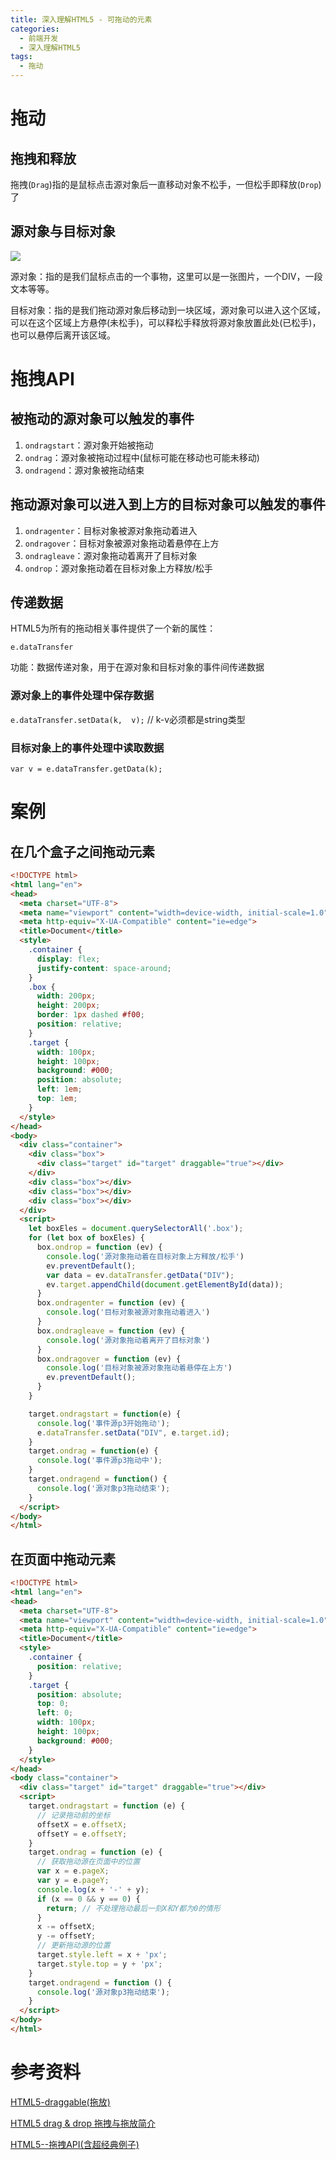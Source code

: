 ```yaml
---
title: 深入理解HTML5 - 可拖动的元素
categories:
  - 前端开发
  - 深入理解HTML5
tags:
  - 拖动
---
```




# 拖动

## 拖拽和释放

拖拽(`Drag`)指的是鼠标点击源对象后一直移动对象不松手，一但松手即释放(`Drop`)了



## 源对象与目标对象

![](http://xiaoyulive.oss-cn-beijing.aliyuncs.com/imgs/0077.png)

源对象：指的是我们鼠标点击的一个事物，这里可以是一张图片，一个DIV，一段文本等等。

目标对象：指的是我们拖动源对象后移动到一块区域，源对象可以进入这个区域，可以在这个区域上方悬停(未松手)，可以释松手释放将源对象放置此处(已松手)，也可以悬停后离开该区域。



# 拖拽API

## 被拖动的源对象可以触发的事件

1. `ondragstart`：源对象开始被拖动
2. `ondrag`：源对象被拖动过程中(鼠标可能在移动也可能未移动)
3. `ondragend`：源对象被拖动结束

## 拖动源对象可以进入到上方的目标对象可以触发的事件

1. `ondragenter`：目标对象被源对象拖动着进入
2. `ondragover`：目标对象被源对象拖动着悬停在上方
3. `ondragleave`：源对象拖动着离开了目标对象
4. `ondrop`：源对象拖动着在目标对象上方释放/松手

## 传递数据

HTML5为所有的拖动相关事件提供了一个新的属性：

`e.dataTransfer` 

  功能：数据传递对象，用于在源对象和目标对象的事件间传递数据

### 源对象上的事件处理中保存数据

`e.dataTransfer.setData(k,  v);`     // k-v必须都是string类型

### 目标对象上的事件处理中读取数据

`var v = e.dataTransfer.getData(k);`



# 案例

## 在几个盒子之间拖动元素

```html
<!DOCTYPE html>
<html lang="en">
<head>
  <meta charset="UTF-8">
  <meta name="viewport" content="width=device-width, initial-scale=1.0">
  <meta http-equiv="X-UA-Compatible" content="ie=edge">
  <title>Document</title>
  <style>
    .container {
      display: flex;
      justify-content: space-around;
    }
    .box {
      width: 200px;
      height: 200px;
      border: 1px dashed #f00;
      position: relative;
    }
    .target {
      width: 100px;
      height: 100px;
      background: #000;
      position: absolute;
      left: 1em;
      top: 1em;
    }
  </style>
</head>
<body>
  <div class="container">
    <div class="box">
      <div class="target" id="target" draggable="true"></div>
    </div>
    <div class="box"></div>
    <div class="box"></div>
    <div class="box"></div>
  </div>
  <script>
    let boxEles = document.querySelectorAll('.box');
    for (let box of boxEles) {
      box.ondrop = function (ev) {
        console.log('源对象拖动着在目标对象上方释放/松手')
        ev.preventDefault();
        var data = ev.dataTransfer.getData("DIV");
        ev.target.appendChild(document.getElementById(data));
      }
      box.ondragenter = function (ev) {
        console.log('目标对象被源对象拖动着进入')
      }
      box.ondragleave = function (ev) {
        console.log('源对象拖动着离开了目标对象')
      }
      box.ondragover = function (ev) {
        console.log('目标对象被源对象拖动着悬停在上方')
        ev.preventDefault();
      }
    }

    target.ondragstart = function(e) {
      console.log('事件源p3开始拖动');
      e.dataTransfer.setData("DIV", e.target.id);
    }
    target.ondrag = function(e) {
      console.log('事件源p3拖动中');
    }
    target.ondragend = function() {
      console.log('源对象p3拖动结束');
    }
  </script>
</body>
</html>
```



## 在页面中拖动元素

```html
<!DOCTYPE html>
<html lang="en">
<head>
  <meta charset="UTF-8">
  <meta name="viewport" content="width=device-width, initial-scale=1.0">
  <meta http-equiv="X-UA-Compatible" content="ie=edge">
  <title>Document</title>
  <style>
    .container {
      position: relative;
    }
    .target {
      position: absolute;
      top: 0;
      left: 0;
      width: 100px;
      height: 100px;
      background: #000;
    }
  </style>
</head>
<body class="container">
  <div class="target" id="target" draggable="true"></div>
  <script>
    target.ondragstart = function (e) {
      // 记录拖动前的坐标
      offsetX = e.offsetX;
      offsetY = e.offsetY;
    }
    target.ondrag = function (e) {
      // 获取拖动源在页面中的位置
      var x = e.pageX;
      var y = e.pageY;
      console.log(x + '-' + y);
      if (x == 0 && y == 0) {
        return; // 不处理拖动最后一刻X和Y都为0的情形
      }
      x -= offsetX;
      y -= offsetY;
      // 更新拖动源的位置
      target.style.left = x + 'px';
      target.style.top = y + 'px';
    }
    target.ondragend = function () {
      console.log('源对象p3拖动结束');
    }
  </script>
</body>
</html>
```





# 参考资料

[HTML5-draggable(拖放)](http://www.cnblogs.com/blog-leo/p/4457697.html) 

[HTML5 drag & drop 拖拽与拖放简介](http://www.zhangxinxu.com/wordpress/2011/02/html5-drag-drop-%E6%8B%96%E6%8B%BD%E4%B8%8E%E6%8B%96%E6%94%BE%E7%AE%80%E4%BB%8B/) 

[HTML5--拖拽API(含超经典例子)](http://blog.csdn.net/baidu_25343343/article/details/53215193) 